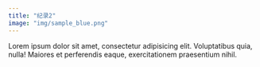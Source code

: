 ```yaml
---
title: "纪录2"
image: "img/sample_blue.png"
---
```


Lorem ipsum dolor sit amet, consectetur adipisicing elit.
Voluptatibus quia, nulla! Maiores et perferendis eaque,
exercitationem praesentium nihil.
